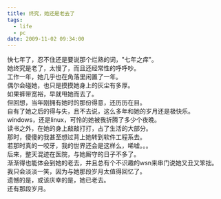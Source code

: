 ```yaml
---
title: 终究，她还是老去了
tags:
  - life
  - pc
date: 2009-11-02 09:34:00
---
```


<div>快七年了，忍不住还是要说那个烂熟的词，"七年之痒"。
</div><div>她终究是老了，太慢了，而且还经常性的呼呼吵。</div><div>工作一年，她几乎也在角落里闲置了一年。</div><div>偶尔会碰她，也只是摸摸她身上的灰尘有多厚。</div><div>如果裤带宽裕，早就甩她而去了。</div><div></div><div>但回想，当年刚拥有她时的那份得意，还历历在目。</div><div> 自有了她之后的得与失，且不去说，这么多年和她的岁月还是极快乐。</div><div>windows，还是linux，可怜的她被我折腾了多少个夜晚。</div><div>读书之外，在她的身上敲敲打打，占了生活的大部分。</div><div>那时，傻傻的我甚至想过背上她转到软件工程系去。</div><div>若那时真的一咬牙，我的世界还会是这样么，唏嘘。。。</div><div>后来，整天混迹在医院，与她厮守的日子不多了。</div><div> 渐渐得也能体会到她的老去，并且总有个不识趣的wsn来串门说她又丑又笨拙。</div><div>我只会淡淡一笑，因为与她那段岁月太值得回忆了。</div><div></div><div>遗憾的是，或该庆幸的是，她已老去。</div><div>还有那段岁月。</div><div></div><div>
</div>
